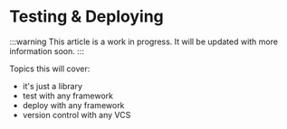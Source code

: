 # Testing & Deploying

:::warning
This article is a work in progress. It will be updated with more information soon.
:::

Topics this will cover:

- it's just a library
- test with any framework
- deploy with any framework
- version control with any VCS
